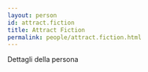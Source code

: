 ```yaml
---
layout: person
id: attract.fiction
title: Attract Fiction
permalink: people/attract.fiction.html
---
```


Dettagli della persona